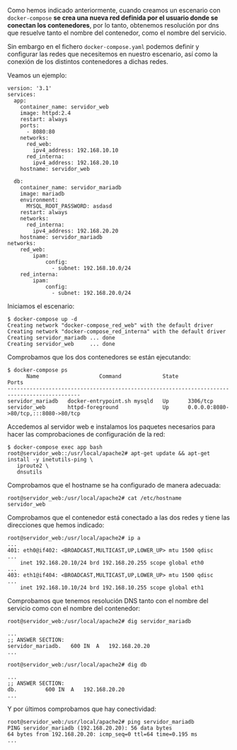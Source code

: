 Como hemos indicado anteriormente, cuando creamos un escenario con `docker-compose` **se crea una nueva red definida por el usuario donde se conectan los contenedores**, por lo tanto, obtenemos resolución por dns que resuelve tanto el nombre del contenedor, como el nombre del servicio.

Sin embargo en el fichero `docker-compose.yaml` podemos definir y configurar las redes que necesitemos en nuestro escenario, así como la conexión de los distintos contenedores a dichas redes.

Veamos un ejemplo:

```
version: '3.1'
services:
  app:
    container_name: servidor_web
    image: httpd:2.4
    restart: always
    ports:
      - 8080:80
    networks:
      red_web:
        ipv4_address: 192.168.10.10
      red_interna:
        ipv4_address: 192.168.20.10
    hostname: servidor_web

  db:
    container_name: servidor_mariadb
    image: mariadb
    environment:
      MYSQL_ROOT_PASSWORD: asdasd
    restart: always
    networks:
      red_interna:
        ipv4_address: 192.168.20.20
    hostname: servidor_mariadb
networks:
    red_web:
        ipam:
            config:
              - subnet: 192.168.10.0/24
    red_interna:
        ipam:
            config:
              - subnet: 192.168.20.0/24
```

Iniciamos el escenario:

```
$ docker-compose up -d
Creating network "docker-compose_red_web" with the default driver
Creating network "docker-compose_red_interna" with the default driver
Creating servidor_mariadb ... done
Creating servidor_web     ... done
```

Comprobamos que los dos contenedores se están ejecutando:

```
$ docker-compose ps
      Name                   Command             State                  Ports                
---------------------------------------------------------------------------------------------
servidor_mariadb   docker-entrypoint.sh mysqld   Up      3306/tcp                            
servidor_web       httpd-foreground              Up      0.0.0.0:8080->80/tcp,:::8080->80/tcp
```

Accedemos al servidor web e instalamos los paquetes necesarios para hacer las comprobaciones de configuración de la red:

```
$ docker-compose exec app bash
root@servidor_web::/usr/local/apache2# apt-get update && apt-get install -y inetutils-ping \
   iproute2 \
   dnsutils
```

Comprobamos que el hostname se ha configurado de manera adecuada:

```
root@servidor_web:/usr/local/apache2# cat /etc/hostname
servidor_web
```

Comprobamos que el contenedor está conectado a las dos redes y tiene las direcciones que hemos indicado:

```
root@servidor_web:/usr/local/apache2# ip a
...
401: eth0@if402: <BROADCAST,MULTICAST,UP,LOWER_UP> mtu 1500 qdisc 
...
    inet 192.168.20.10/24 brd 192.168.20.255 scope global eth0
...
403: eth1@if404: <BROADCAST,MULTICAST,UP,LOWER_UP> mtu 1500 qdisc 
...
    inet 192.168.10.10/24 brd 192.168.10.255 scope global eth1
```

Comprobamos que tenemos resolución DNS tanto con el nombre del servicio como con el nombre del contenedor:

```
root@servidor_web:/usr/local/apache2# dig servidor_mariadb

...
;; ANSWER SECTION:
servidor_mariadb.	600	IN	A	192.168.20.20
...

root@servidor_web:/usr/local/apache2# dig db

...
;; ANSWER SECTION:
db.			600	IN	A	192.168.20.20
...
```

Y por últimos comprobamos que hay conectividad:

```
root@servidor_web:/usr/local/apache2# ping servidor_mariadb
PING servidor_mariadb (192.168.20.20): 56 data bytes
64 bytes from 192.168.20.20: icmp_seq=0 ttl=64 time=0.195 ms
...
```
